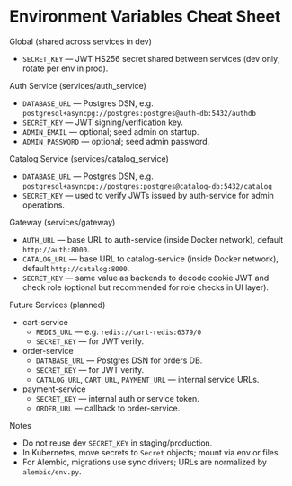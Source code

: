 Environment Variables Cheat Sheet
=================================

Global (shared across services in dev)
- `SECRET_KEY` — JWT HS256 secret shared between services (dev only; rotate per env in prod).

Auth Service (services/auth_service)
- `DATABASE_URL` — Postgres DSN, e.g. `postgresql+asyncpg://postgres:postgres@auth-db:5432/authdb`
- `SECRET_KEY` — JWT signing/verification key.
- `ADMIN_EMAIL` — optional; seed admin on startup.
- `ADMIN_PASSWORD` — optional; seed admin password.

Catalog Service (services/catalog_service)
- `DATABASE_URL` — Postgres DSN, e.g. `postgresql+asyncpg://postgres:postgres@catalog-db:5432/catalog`
- `SECRET_KEY` — used to verify JWTs issued by auth-service for admin operations.

Gateway (services/gateway)
- `AUTH_URL` — base URL to auth-service (inside Docker network), default `http://auth:8000`.
- `CATALOG_URL` — base URL to catalog-service (inside Docker network), default `http://catalog:8000`.
- `SECRET_KEY` — same value as backends to decode cookie JWT and check role (optional but recommended for role checks in UI layer).

Future Services (planned)
- cart-service
  - `REDIS_URL` — e.g. `redis://cart-redis:6379/0`
  - `SECRET_KEY` — for JWT verify.
- order-service
  - `DATABASE_URL` — Postgres DSN for orders DB.
  - `SECRET_KEY` — for JWT verify.
  - `CATALOG_URL`, `CART_URL`, `PAYMENT_URL` — internal service URLs.
- payment-service
  - `SECRET_KEY` — internal auth or service token.
  - `ORDER_URL` — callback to order-service.

Notes
- Do not reuse dev `SECRET_KEY` in staging/production.
- In Kubernetes, move secrets to `Secret` objects; mount via env or files.
- For Alembic, migrations use sync drivers; URLs are normalized by `alembic/env.py`.

